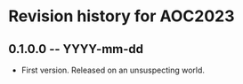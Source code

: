 # Revision history for AOC2023

## 0.1.0.0 -- YYYY-mm-dd

* First version. Released on an unsuspecting world.
